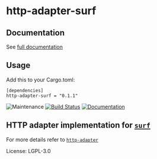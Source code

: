 # http-adapter-surf

## Documentation

See [full documentation](https://docs.rs/http-adapter-surf)

## Usage

Add this to your Cargo.toml:
```
[dependencies]
http-adapter-surf = "0.1.1"
```

![Maintenance](https://img.shields.io/badge/maintenance-passively--maintained-yellowgreen.svg)
[![Build Status](https://github.com/twistedfall/http-adapter/actions/workflows/http-adapter.yml/badge.svg)](https://github.com/twistedfall/http-adapter/actions/workflows/http-adapter.yml)
[![Documentation](https://docs.rs/http-adapter-surf/badge.svg)](https://docs.rs/http-adapter-surf)

## HTTP adapter implementation for [`surf`](https://crates.io/crates/surf)

For more details refer to [`http-adapter`](https://crates.io/crates/http-adapter)

License: LGPL-3.0
